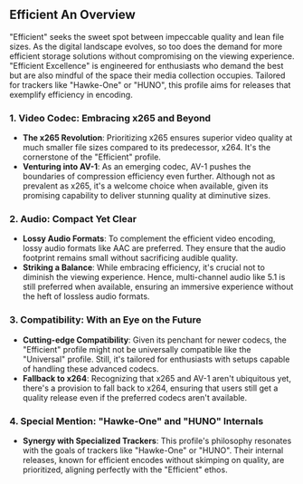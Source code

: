 ## Efficient An Overview

"Efficient" seeks the sweet spot between impeccable quality and lean file sizes. As the digital landscape evolves, so too does the demand for more efficient storage solutions without compromising on the viewing experience. "Efficient Excellence" is engineered for enthusiasts who demand the best but are also mindful of the space their media collection occupies. Tailored for trackers like "Hawke-One" or "HUNO", this profile aims for releases that exemplify efficiency in encoding.

### 1. Video Codec: Embracing x265 and Beyond
   - **The x265 Revolution**: Prioritizing x265 ensures superior video quality at much smaller file sizes compared to its predecessor, x264. It's the cornerstone of the "Efficient" profile.
   - **Venturing into AV-1**: As an emerging codec, AV-1 pushes the boundaries of compression efficiency even further. Although not as prevalent as x265, it's a welcome choice when available, given its promising capability to deliver stunning quality at diminutive sizes.

### 2. Audio: Compact Yet Clear
   - **Lossy Audio Formats**: To complement the efficient video encoding, lossy audio formats like AAC are preferred. They ensure that the audio footprint remains small without sacrificing audible quality.
   - **Striking a Balance**: While embracing efficiency, it's crucial not to diminish the viewing experience. Hence, multi-channel audio like 5.1 is still preferred when available, ensuring an immersive experience without the heft of lossless audio formats.

### 3. Compatibility: With an Eye on the Future
   - **Cutting-edge Compatibility**: Given its penchant for newer codecs, the "Efficient" profile might not be universally compatible like the "Universal" profile. Still, it's tailored for enthusiasts with setups capable of handling these advanced codecs.
   - **Fallback to x264**: Recognizing that x265 and AV-1 aren't ubiquitous yet, there's a provision to fall back to x264, ensuring that users still get a quality release even if the preferred codecs aren't available.

### 4. Special Mention: "Hawke-One" and "HUNO" Internals
   - **Synergy with Specialized Trackers**: This profile's philosophy resonates with the goals of trackers like "Hawke-One" or "HUNO". Their internal releases, known for efficient encodes without skimping on quality, are prioritized, aligning perfectly with the "Efficient" ethos.